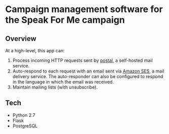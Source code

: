 # Campaign management software for the Speak For Me campaign

## Overview

At a high-level, this app can:
1. Process incoming HTTP requests sent by [postal](https://github.com/atech/postal), a self-hosted mail service.
2. Auto-respond to each request with an email sent via [Amazon SES](https://aws.amazon.com/ses/), a mail delivery service. The auto-responder can also be configured to respond in the language in which the email was received.
3. Maintain mailing lists (with unsubscribe).

## Tech

- Python 2.7
- Flask
- PostgreSQL
